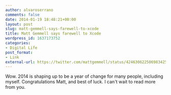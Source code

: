 ```yaml
---
author: alvaroserrano
comments: false
date: 2014-01-19 18:48:21+00:00
layout: post
slug: matt-gemmell-says-farewell-to-xcode
title: Matt Gemmell says farewell to Xcode
wordpress_id: 1637173752
categories:
- Digital Life
post_format:
- Link
external-url: https://twitter.com/mattgemmell/status/424630622506983425
---
```


Wow. 2014 is shaping up to be a year of change for many people, including myself. Congratulations Matt, and best of luck. I can't wait to read more from you.
